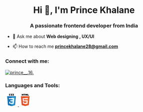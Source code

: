 <h1 align="center">Hi 👋, I'm Prince Khalane</h1>
<h3 align="center">A passionate frontend developer from India</h3>

- 💬 Ask me about **Web designing , UX/UI**

- 📫 How to reach me **princekhalane28@gmail.com**

<h3 align="left">Connect with me:</h3>
<p align="left">
<a href="https://instagram.com/prince__.16." target="blank"><img align="center" src="https://raw.githubusercontent.com/rahuldkjain/github-profile-readme-generator/master/src/images/icons/Social/instagram.svg" alt="prince__.16." height="30" width="40" /></a>
</p>

<h3 align="left">Languages and Tools:</h3>
<p align="left"> <a href="https://www.w3schools.com/css/" target="_blank" rel="noreferrer"> <img src="https://raw.githubusercontent.com/devicons/devicon/master/icons/css3/css3-original-wordmark.svg" alt="css3" width="40" height="40"/> </a> <a href="https://www.w3.org/html/" target="_blank" rel="noreferrer"> <img src="https://raw.githubusercontent.com/devicons/devicon/master/icons/html5/html5-original-wordmark.svg" alt="html5" width="40" height="40"/> </a> </p>



<!---
Prince16082004/Prince16082004 is a ✨ special ✨ repository because its `README.md` (this file) appears on your GitHub profile.
You can click the Preview link to take a look at your changes.
--->
